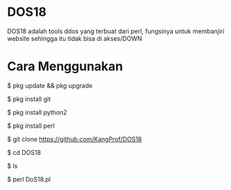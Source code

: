 # DOS18
DOS18 adalah tools ddos yang terbuat dari perl, fungsinya untuk membanjiri website sehingga itu tidak bisa di akses/DOWN

# Cara Menggunakan

$ pkg update && pkg upgrade

$ pkg install git

$ pkg install python2

$ pkg install perl

$ git clone https://github.com/KangProf/DOS18

$ cd DOS18

$ ls

$ perl DoS18.pl
